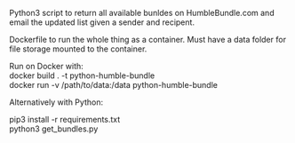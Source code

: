 Python3 script to return all available bunldes on HumbleBundle.com and email the updated list given a sender and recipent.

Dockerfile to run the whole thing as a container.
Must have a data folder for file storage mounted to the container. 

Run on Docker with:  
docker build . -t python-humble-bundle  
docker run -v /path/to/data:/data python-humble-bundle

Alternatively with Python:  

pip3 install -r requirements.txt  
python3 get_bundles.py
